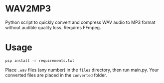 # WAV2MP3

Python script to quickly convert and compress WAV audio to MP3 format without audible quality loss.
Requires FFmpeg.

# Usage

`pip install -r requirements.txt`

Place `.wav` files (any number) in the `files` directory, then run main.py.
Your converted files are placed in the `converted` folder.

